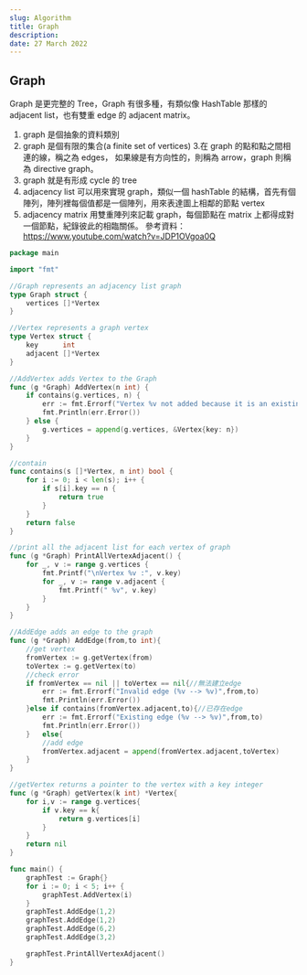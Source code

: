 ```yaml
---
slug: Algorithm
title: Graph
description:
date: 27 March 2022
---
```


## Graph

Graph 是更完整的 Tree，Graph 有很多種，有類似像 HashTable 那樣的 adjacent list，也有雙重 edge 的 adjacent matrix。

1. graph 是個抽象的資料類別
2. graph 是個有限的集合(a finite set of vertices) 3.在 graph 的點和點之間相連的線，稱之為 edges，
   如果線是有方向性的，則稱為 arrow，graph 則稱為 directive graph。
3. graph 就是有形成 cycle 的 tree
4. adjacency list 可以用來實現 graph，類似一個 hashTable 的結構，首先有個陣列，陣列裡每個值都是一個陣列，用來表達圖上相鄰的節點 vertex
5. adjacency matrix 用雙重陣列來記載 graph，每個節點在 matrix 上都得成對一個節點，紀錄彼此的相臨關係。
   參考資料：
   https://www.youtube.com/watch?v=JDP1OVgoa0Q

```go
package main

import "fmt"

//Graph represents an adjacency list graph
type Graph struct {
	vertices []*Vertex
}

//Vertex represents a graph vertex
type Vertex struct {
	key      int
	adjacent []*Vertex
}

//AddVertex adds Vertex to the Graph
func (g *Graph) AddVertex(n int) {
	if contains(g.vertices, n) {
		err := fmt.Errorf("Vertex %v not added because it is an existing key", n)
		fmt.Println(err.Error())
	} else {
		g.vertices = append(g.vertices, &Vertex{key: n})
	}
}

//contain
func contains(s []*Vertex, n int) bool {
	for i := 0; i < len(s); i++ {
		if s[i].key == n {
			return true
		}
	}
	return false
}

//print all the adjacent list for each vertex of graph
func (g *Graph) PrintAllVertexAdjacent() {
	for _, v := range g.vertices {
		fmt.Printf("\nVertex %v :", v.key)
		for _, v := range v.adjacent {
			fmt.Printf(" %v", v.key)
		}
	}
}

//AddEdge adds an edge to the graph
func (g *Graph) AddEdge(from,to int){
	//get vertex
	fromVertex := g.getVertex(from)
	toVertex := g.getVertex(to)
	//check error
	if fromVertex == nil || toVertex == nil{//無法建立edge
		err := fmt.Errorf("Invalid edge (%v --> %v)",from,to)
		fmt.Println(err.Error())
	}else if contains(fromVertex.adjacent,to){//已存在edge
		err := fmt.Errorf("Existing edge (%v --> %v)",from,to)
		fmt.Println(err.Error())
	}	else{
		//add edge
		fromVertex.adjacent = append(fromVertex.adjacent,toVertex)
	}
}

//getVertex returns a pointer to the vertex with a key integer
func (g *Graph) getVertex(k int) *Vertex{
	for i,v := range g.vertices{
		if v.key == k{
			return g.vertices[i]
		}
	}
	return nil
}

func main() {
	graphTest := Graph{}
	for i := 0; i < 5; i++ {
		graphTest.AddVertex(i)
	}
	graphTest.AddEdge(1,2)
	graphTest.AddEdge(1,2)
	graphTest.AddEdge(6,2)
	graphTest.AddEdge(3,2)

	graphTest.PrintAllVertexAdjacent()
}

```
